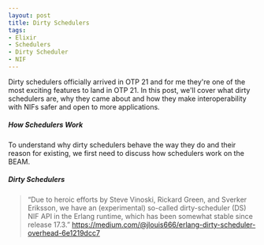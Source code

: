 ```yaml
---
layout: post
title: Dirty Schedulers
tags:
- Elixir
- Schedulers
- Dirty Scheduler
- NIF
---
```


Dirty schedulers officially arrived in OTP 21 and for me they're one of the most exciting features to land in OTP 21. In this post, we'll cover what dirty schedulers are, why they came about and how they make interoperability with NIFs safer and open to more applications.

##### How Schedulers Work

To understand why dirty schedulers behave the way they do and their reason for existing, we first need to discuss how schedulers work on the BEAM.

##### Dirty Schedulers
> “Due to heroic efforts by Steve Vinoski, Rickard Green, and Sverker Eriksson, we have an (experimental) so-called dirty-scheduler (DS) NIF API in the Erlang runtime, which has been somewhat stable since release 17.3.”
>  https://medium.com/@jlouis666/erlang-dirty-scheduler-overhead-6e1219dcc7
    
